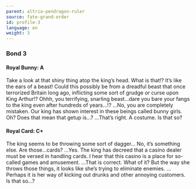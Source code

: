```yaml
---
parent: altria-pendragon-ruler
source: fate-grand-order
id: profile-3
language: en
weight: 3
---
```


### Bond 3

#### Royal Bunny: A

Take a look at that shiny thing atop the king’s head. What is that!? It’s like the ears of a beast! Could this possibly be from a dreadful beast that once terrorized Britain long ago, inflicting some sort of grudge or curse upon King Arthur!? Ohhh, you terrifying, snarling beast…dare you bare your fangs to the king even after hundreds of years…!?
…No, you are completely mistaken. Our king has shown interest in these beings called bunny girls.
Oh? Does that mean that getup is…?
…That’s right. A costume.
Is that so?

#### Royal Card: C+

The king seems to be throwing some sort of dagger… No, it’s something else. Are those…cards?
…Yes. The king has decreed that a casino dealer must be versed in handling cards.
I hear that this casino is a place for so-called games and amusement.
…That is correct. What of it?
But the way she throws those things, it looks like she’s trying to eliminate enemies.
…Perhaps it is her way of kicking out drunks and other annoying customers.
Is that so…?
